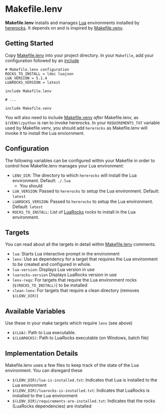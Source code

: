# Makefile.lenv

**Makefile.lenv** installs and manages [Lua](https://lua.org) environments installed by [hererocks](https://github.com/mpeterv/hererocks). It depends on and is inspired by [Makefile.venv](https://github.com/sio/Makefile.venv).

## Getting Started

Copy [Makefile.lenv](Makefile.lenv) into your project directory. In your `Makefile`, add your configuration followed by an [include](https://www.gnu.org/software/make/manual/html_node/Include.html)

```make
# Makefile.lenv configuration
ROCKS_TO_INSTALL = ldoc luajson
LUA_VERSION = 5.1.4
LUAROCKS_VERSION = latest

include Makefile.lenv

# ...

include Makefile.venv
```

You will also need to include [Makefile.venv](https://github.com/sio/Makefile.venv) *after* Makefile.lenv, as `$(VENV)/python` is ran to invoke hererocks. In your `REQUIREMENTS_TXT` variable used by Makefile.venv, you should add `hererocks` as Makefile.lenv will invoke it to install the Lua enviornment.

## Configuration

The following variables can be configured within your Makefile in order to control how Makefile.lenv manages your Lua environment:

  * `LENV_DIR`: The directory to which `hererocks` will install the Lua environment. Default: `./.lua`
     * You should 
  * `LUA_VERSION`: Passed to `hererocks` to setup the Lua environment. Default: `latest`
  * `LUAROCKS_VERSION`: Passed to `hererocks` to setup the Lua environment. Default: `latest`
  * `ROCKS_TO_INSTALL`: List of [LuaRocks](https://luarocks.org/) rocks to install in the Lua environment.

## Targets

You can read about all the targets in detail within [Makefile.lenv](Makefile.lenv) comments.

  * `lua`: Starts Lua interactive prompt in the environment
  * `lenv`: Use as dependency for a target that requires the Lua environment to be created and configured in whole.
  * `lua-version`: Displays Lua version in use
  * `luarocks-version` Displays LuaRocks version in use
  * `lenv-reqs`: For targets that require the Lua environment rocks (`$(ROCKS_TO_INSTALL)`) to be installed
  * `clean-lenv`: For targets that require a clean directory (removes `$(LENV_DIR)`)

## Available Variables

Use these in your make targets which require `lenv` (see above)

  * `$(LUA)`: Path to Lua executable.
  * `$(LUAROCKS)`: Path to LuaRocks executable (on Windows, batch file)

## Implementation Details

Makefile.lenv uses a few files to keep track of the state of the Lua environment. You can disregard these

  * `$(LENV_DIR)/lua-is-installed.txt`: Indicates that Lua is installed to the Lua environment
  * `$(LENV_DIR)/luarocks-is-installed.txt`: Indicates that LuaRocks is installed to the Lua environment
  * `$(LENV_DIR)/requirements-are-installed.txt`: Indicates that the rocks (LuaRocks dependencies) are installed

